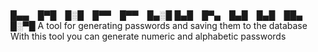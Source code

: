 # 
█▄▄ █▀█ █░█ █▀▀ █▀▀ █▄░█
█▄█ █▀▄ █▄█ █▄█ ██▄ █░▀█
A tool for generating passwords and saving them to the database
With this tool you can generate numeric and alphabetic passwords
